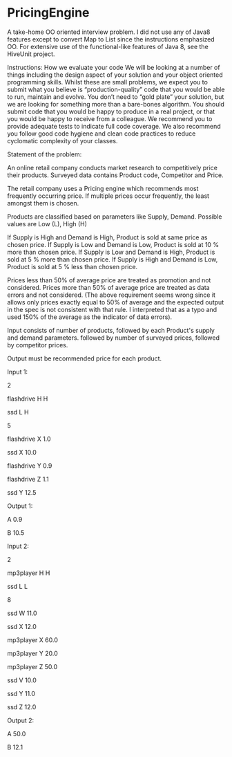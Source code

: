 # PricingEngine
A take-home OO oriented interview problem. I did not use any of Java8 features except to convert Map to List since the instructions 
emphasized OO. For extensive use of the functional-like features of Java 8, see the HiveUnit project.

Instructions:
How we evaluate your code
We will be looking at a number of things including the design aspect of your solution and your object oriented programming skills. 
Whilst these are small problems, we expect you to submit what you believe is “production-quality” code that you would be able to run,
maintain and evolve. You don’t need to “gold plate” your solution, but we are looking for something more than a bare-bones algorithm.
You should submit code that you would be happy to produce in a real project, or that you would be happy to receive from a colleague. We recommend you to provide adequate tests to indicate full code coverage. We also recommend you follow good code hygiene and clean code practices to reduce cyclomatic complexity of your classes.

Statement of the problem:

An online retail company conducts market research to competitively price their products.
Surveyed data contains Product code, Competitor and Price.
 
The retail company uses a Pricing engine which recommends most frequently occurring price. If multiple prices occur frequently, 
the least amongst them is chosen.
 
Products are classified based on parameters like Supply, Demand. Possible values are Low (L), High (H)
 
If Supply is High and Demand is High, Product is sold at same price as chosen price.
If Supply is Low and Demand is Low, Product is sold at 10 % more than chosen price.
If Supply is Low and Demand is High, Product is sold at 5 % more than chosen price.
If Supply is High and Demand is Low, Product is sold at 5 % less than chosen price.
 
Prices less than 50% of average price are treated as promotion and not considered.
Prices more than 50% of average price are treated as data errors and not considered.
(The above requirement seems wrong since it allows only prices exactly equal to 50% of 
average and the expected output in the spec is not consistent with that rule. I interpreted 
that as a typo and used 150% of the average as the indicator of data errors).

Input consists of number of products, followed by each Product's supply and demand parameters.
followed by number of surveyed prices, followed by competitor prices.
 
Output must be recommended price for each product.
 
Input 1:

2

flashdrive H H

ssd L H

5

flashdrive X 1.0

ssd X 10.0

flashdrive Y 0.9

flashdrive Z 1.1

ssd Y 12.5
 
Output 1:

A 0.9

B 10.5
 
Input 2:

2

mp3player H H

ssd L L

8

ssd W 11.0

ssd X 12.0

mp3player X 60.0

mp3player Y 20.0

mp3player Z 50.0

ssd V 10.0

ssd Y 11.0

ssd Z 12.0
 
Output 2:

A 50.0

B 12.1
